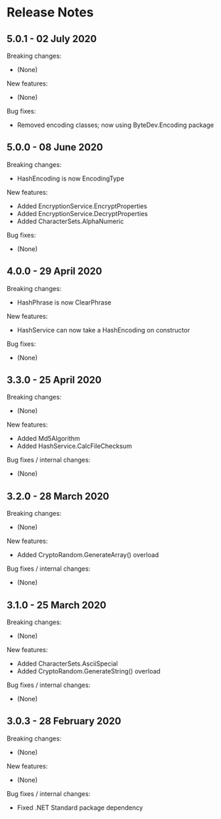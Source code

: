 # Release Notes

## 5.0.1 - 02 July 2020

Breaking changes:
- (None)

New features:
- (None)

Bug fixes:
- Removed encoding classes; now using ByteDev.Encoding package

## 5.0.0 - 08 June 2020

Breaking changes:
- HashEncoding is now EncodingType

New features:
- Added EncryptionService.EncryptProperties
- Added EncryptionService.DecryptProperties
- Added CharacterSets.AlphaNumeric

Bug fixes:
- (None)

## 4.0.0 - 29 April 2020

Breaking changes:
- HashPhrase is now ClearPhrase

New features:
- HashService can now take a HashEncoding on constructor

Bug fixes:
- (None)

## 3.3.0 - 25 April 2020

Breaking changes:
- (None)

New features:
- Added Md5Algorithm
- Added HashService.CalcFileChecksum

Bug fixes / internal changes:
- (None)

## 3.2.0 - 28 March 2020

Breaking changes:
- (None)

New features:
- Added CryptoRandom.GenerateArray() overload

Bug fixes / internal changes:
- (None)

## 3.1.0 - 25 March 2020

Breaking changes:
- (None)

New features:
- Added CharacterSets.AsciiSpecial
- Added CryptoRandom.GenerateString() overload

Bug fixes / internal changes:
- (None)

## 3.0.3 - 28 February 2020

Breaking changes:
- (None)

New features:
- (None)

Bug fixes / internal changes:
- Fixed .NET Standard package dependency

